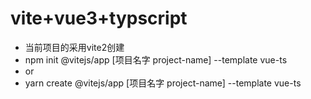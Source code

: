 # vite+vue3+typscript 

- 当前项目的采用vite2创建
- npm init @vitejs/app [项目名字 project-name] --template vue-ts
- or 
- yarn create @vitejs/app [项目名字 project-name] --template vue-ts
